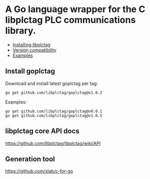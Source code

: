 # A Go language wrapper for the C libplctag PLC communications library.

- [Installing libplctag](docs/installing-libplctag.md)
- [Version compatibility](docs/version-compatibility.md)
- [Examples](examples/README.md)

## Install goplctag

Download and install latest goplctag per tag:

```
go get github.com/libplctag/goplctag@v1.0.2
```

Examples:

```
go get github.com/libplctag/goplctag@v0.0.1
go get github.com/libplctag/goplctag@v1.0.5
```

## libplctag core API docs

https://github.com/libplctag/libplctag/wiki/API

## Generation tool

https://github.com/xlab/c-for-go
